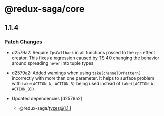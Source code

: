 # @redux-saga/core

## 1.1.4
### Patch Changes

- d2579a2: Require `CpsCallback` in all functions passed to the `cps` effect creator. This fixes a regression caused by TS 4.0 changing the behavior around spreading `never` into tuple types
- d2579a2: Added warnings when using `take(channelOrPattern)` incorrectly with more than one parameter. It helps to surface problem with `take(ACTION_A, ACTION_B)` being used instead of `take([ACTION_A, ACTION_B])`.

- Updated dependencies [d2579a2]
  - @redux-saga/types@1.1.1
